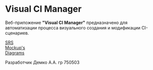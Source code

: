 # Visual CI Manager
Веб-приложение **"Visual CI Manager"** предназначено для автоматизации процесса визуального создания и  модификации CI-сценариев.

[SRS](https://github.com/Andrew304/Visual-CI-Manager/blob/master/Documents/SRS.md)  
[Mockup's](https://github.com/Andrew304/Visual-CI-Manager/tree/master/Mockup's)  
[Diagrams](https://github.com/Andrew304/Visual-CI-Manager/tree/master/Diagrams)  

Разработчик Демко А.А. гр 750503  